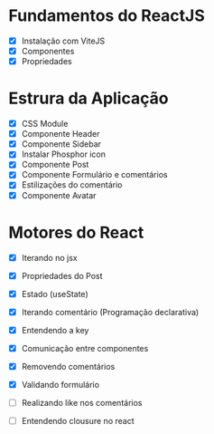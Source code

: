 # Fundamentos do ReactJS

- [X] Instalação com ViteJS
- [X] Componentes 
- [X] Propriedades 

# Estrura da Aplicação

- [X] CSS Module
- [X] Componente Header 
- [X] Componente Sidebar
- [X] Instalar Phosphor icon 
- [X] Componente Post
- [X] Componente Formulário e comentários  
- [X] Estilizações do comentário
- [X] Componente Avatar

# Motores do React

- [X] Iterando no jsx
- [X] Propriedades do Post
- [X] Estado (useState)
- [X] Iterando comentário (Programação declarativa)
- [X] Entendendo a key 
- [X] Comunicação entre componentes 
- [X] Removendo comentários
- [X] Validando formulário
- [ ] Realizando like nos comentários
- [ ] Entendendo clousure no react 

